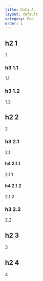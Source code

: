 ```yaml
---
title: Data A
layout: default
category: Foo
order: 1
---
```


## h2 1
1

### h3 1.1
1.1

### h3 1.2
1.2


## h2 2
2

### h3 2.1
2.1

#### h4 2.1.1
2.1.1

#### h4 2.1.2
2.1.2

### h3 2.2
2.2


## h2 3
3

## h2 4
4

